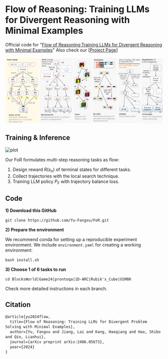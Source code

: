 # Flow of Reasoning: Training LLMs for Divergent Reasoning with Minimal Examples

Official code for "[Flow of Reasoning:Training LLMs for Divergent Reasoning with Minimal Examples](https://arxiv.org/abs/2406.05673v3)" Also check our [[Project Page](https://yu-fangxu.github.io/FoR.github.io/)]

![plot](./images/task.png)

## Training & Inference

![plot](./images/main_arch.png)

Our FoR formulates multi-step reasoning tasks as flow:
1. Design reward $R(s_n)$ of terminal states for different tasks.
2. Collect trajectories with the local search technique.
3. Training LLM policy $P_{F}$ with trajectory balance loss.

## Code
**1) Download this GitHub**
```
git clone https://github.com/Yu-Fangxu/FoR.git
```

**2) Prepare the environment**

We recommend conda for setting up a reproducible experiment environment. We include `environment.yaml` for creating a working environment:

```
bash install.sh
```

**3) Choose 1 of 6 tasks to run**
```
cd BlocksWorld|Game24|prontoqa|1D-ARC|Rubik's_Cube|GSM8K
```

Check more detailed instructions in each branch.

## Citation
```
@article{yu2024flow,
  title={Flow of Reasoning: Training LLMs for Divergent Problem Solving with Minimal Examples},
  author={Yu, Fangxu and Jiang, Lai and Kang, Haoqiang and Hao, Shibo and Qin, Lianhui},
  journal={arXiv preprint arXiv:2406.05673},
  year={2024}
}
```

